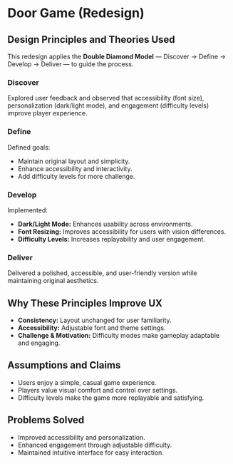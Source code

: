 # Door Game (Redesign)

## Design Principles and Theories Used
This redesign applies the **Double Diamond Model** — Discover → Define → Develop → Deliver — to guide the process.

### Discover
Explored user feedback and observed that accessibility (font size), personalization (dark/light mode), and engagement (difficulty levels) improve player experience.

### Define
Defined goals:
- Maintain original layout and simplicity.
- Enhance accessibility and interactivity.
- Add difficulty levels for more challenge.

### Develop
Implemented:
- **Dark/Light Mode:** Enhances usability across environments.
- **Font Resizing:** Improves accessibility for users with vision differences.
- **Difficulty Levels:** Increases replayability and user engagement.

### Deliver
Delivered a polished, accessible, and user-friendly version while maintaining original aesthetics.

## Why These Principles Improve UX
- **Consistency:** Layout unchanged for user familiarity.
- **Accessibility:** Adjustable font and theme settings.
- **Challenge & Motivation:** Difficulty modes make gameplay adaptable and engaging.

## Assumptions and Claims
- Users enjoy a simple, casual game experience.
- Players value visual comfort and control over settings.
- Difficulty levels make the game more replayable and satisfying.

## Problems Solved
- Improved accessibility and personalization.
- Enhanced engagement through adjustable difficulty.
- Maintained intuitive interface for easy interaction.
